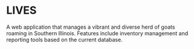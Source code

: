 # LIVES
A web application that manages a vibrant and diverse herd of goats roaming in Southern Illinois. Features include inventory management and reporting tools based on the current database. 
